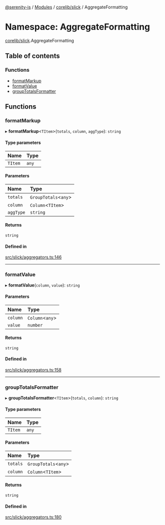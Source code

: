 [@serenity-is](../README.md) / [Modules](../modules.md) / [corelib/slick](corelib_slick.md) / AggregateFormatting

# Namespace: AggregateFormatting

[corelib/slick](corelib_slick.md).AggregateFormatting

## Table of contents

### Functions

- [formatMarkup](corelib_slick.AggregateFormatting.md#formatmarkup)
- [formatValue](corelib_slick.AggregateFormatting.md#formatvalue)
- [groupTotalsFormatter](corelib_slick.AggregateFormatting.md#grouptotalsformatter)

## Functions

### formatMarkup

▸ **formatMarkup**<`TItem`\>(`totals`, `column`, `aggType`): `string`

#### Type parameters

| Name | Type |
| :------ | :------ |
| `TItem` | `any` |

#### Parameters

| Name | Type |
| :------ | :------ |
| `totals` | `GroupTotals`<`any`\> |
| `column` | `Column`<`TItem`\> |
| `aggType` | `string` |

#### Returns

`string`

#### Defined in

[src/slick/aggregators.ts:146](https://github.com/serenity-is/serenity/blob/master/packages/corelib/src/slick/aggregators.ts#L146)

___

### formatValue

▸ **formatValue**(`column`, `value`): `string`

#### Parameters

| Name | Type |
| :------ | :------ |
| `column` | `Column`<`any`\> |
| `value` | `number` |

#### Returns

`string`

#### Defined in

[src/slick/aggregators.ts:158](https://github.com/serenity-is/serenity/blob/master/packages/corelib/src/slick/aggregators.ts#L158)

___

### groupTotalsFormatter

▸ **groupTotalsFormatter**<`TItem`\>(`totals`, `column`): `string`

#### Type parameters

| Name | Type |
| :------ | :------ |
| `TItem` | `any` |

#### Parameters

| Name | Type |
| :------ | :------ |
| `totals` | `GroupTotals`<`any`\> |
| `column` | `Column`<`TItem`\> |

#### Returns

`string`

#### Defined in

[src/slick/aggregators.ts:180](https://github.com/serenity-is/serenity/blob/master/packages/corelib/src/slick/aggregators.ts#L180)
